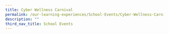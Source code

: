 ```yaml
---
title: Cyber Wellness Carnival
permalink: /our-learning-experiences/School-Events/Cyber-Wellness-Carnival/
description: ""
third_nav_title: School Events
---
```

